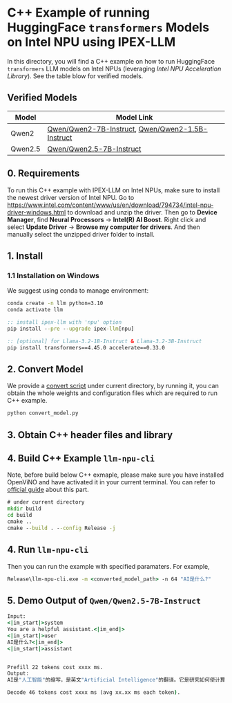 # C++ Example of running HuggingFace `transformers` Models on Intel NPU using IPEX-LLM
In this directory, you will find a C++ example on how to run HuggingFace `transformers` LLM models on Intel NPUs (leveraging *Intel NPU Acceleration Library*). See the table blow for verified models.

## Verified Models

| Model      | Model Link                                                    |
|------------|----------------------------------------------------------------|
| Qwen2 | [Qwen/Qwen2-7B-Instruct](https://huggingface.co/Qwen/Qwen2-7B-Instruct), [Qwen/Qwen2-1.5B-Instruct](https://huggingface.co/Qwen/Qwen2-1.5B-Instruct) |
| Qwen2.5 | [Qwen/Qwen2.5-7B-Instruct](https://huggingface.co/Qwen/Qwen2.5-7B-Instruct) |


## 0. Requirements
To run this C++ example with IPEX-LLM on Intel NPUs, make sure to install the newest driver version of Intel NPU.
Go to https://www.intel.com/content/www/us/en/download/794734/intel-npu-driver-windows.html to download and unzip the driver.
Then go to **Device Manager**, find **Neural Processors** -> **Intel(R) AI Boost**.
Right click and select **Update Driver** -> **Browse my computer for drivers**. And then manually select the unzipped driver folder to install.

## 1. Install
### 1.1 Installation on Windows
We suggest using conda to manage environment:
```cmd
conda create -n llm python=3.10
conda activate llm

:: install ipex-llm with 'npu' option
pip install --pre --upgrade ipex-llm[npu]

:: [optional] for Llama-3.2-1B-Instruct & Llama-3.2-3B-Instruct
pip install transformers==4.45.0 accelerate==0.33.0
```

## 2. Convert Model
We provide a [convert script](convert_model.py) under current directory, by running it, you can obtain the whole weights and configuration files which are required to run C++ example.
```cmd
python convert_model.py
```

## 3. Obtain C++ header files and library


## 4. Build C++ Example `llm-npu-cli`
Note, before build below C++ exmaple, please make sure you have installed OpenViNO and have activated it in your current terminal. You can refer to [official guide](https://docs.openvino.ai/2024/get-started/install-openvino/install-openvino-windows.html) about this part.

```cmd
# under current directory
mkdir build
cd build
cmake ..
cmake --build . --config Release -j
```

## 4. Run `llm-npu-cli`

Then you can run the example with specified paramaters. For example,

```cmd
Release\llm-npu-cli.exe -m <converted_model_path> -n 64 "AI是什么?"
```

## 5. Demo Output of `Qwen/Qwen2.5-7B-Instruct`
```cmd
Input:
<|im_start|>system
You are a helpful assistant.<|im_end|>
<|im_start|>user
AI是什么?<|im_end|>
<|im_start|>assistant


Prefill 22 tokens cost xxxx ms.
Output:
AI是"人工智能"的缩写，是英文"Artificial Intelligence"的翻译。它是研究如何使计算机也具有智能的一种技术和理论。简而言之，人工智能就 是让计算机能够模仿人智能行为的一项技术。

Decode 46 tokens cost xxxx ms (avg xx.xx ms each token).
```

